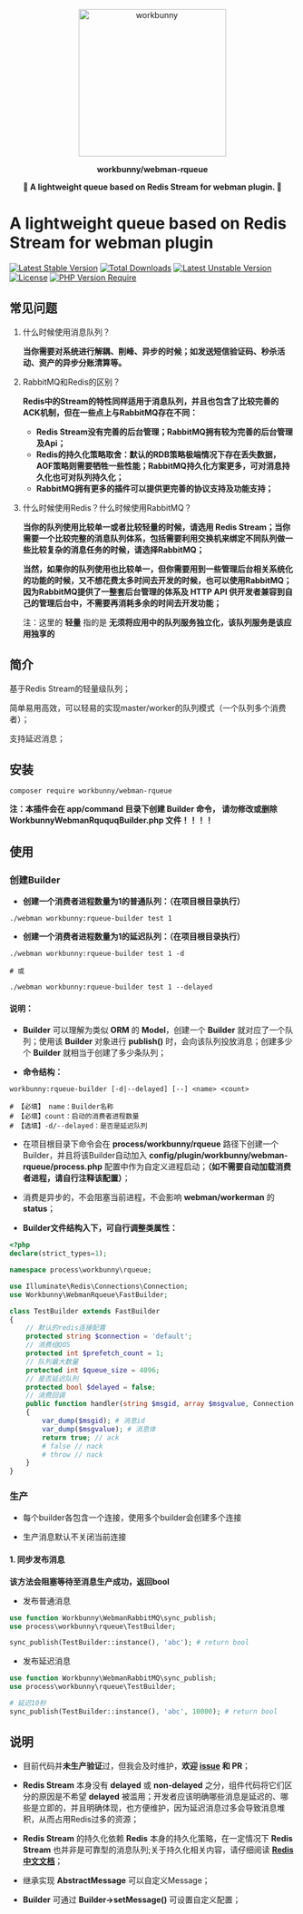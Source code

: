 <p align="center"><img width="260px" src="https://chaz6chez.cn/images/workbunny-logo.png" alt="workbunny"></p>

**<p align="center">workbunny/webman-rqueue</p>**

**<p align="center">🐇 A lightweight queue based on Redis Stream for webman plugin. 🐇</p>**

# A lightweight queue based on Redis Stream for webman plugin


[![Latest Stable Version](http://poser.pugx.org/workbunny/webman-rqueue/v)](https://packagist.org/packages/workbunny/webman-rqueue) [![Total Downloads](http://poser.pugx.org/workbunny/webman-rqueue/downloads)](https://packagist.org/packages/workbunny/webman-rqueue) [![Latest Unstable Version](http://poser.pugx.org/workbunny/webman-rqueue/v/unstable)](https://packagist.org/packages/workbunny/webman-rqueue) [![License](http://poser.pugx.org/workbunny/webman-rqueue/license)](https://packagist.org/packages/workbunny/webman-rqueue) [![PHP Version Require](http://poser.pugx.org/workbunny/webman-rqueue/require/php)](https://packagist.org/packages/workbunny/webman-rqueue)

## 常见问题

1. 什么时候使用消息队列？

	**当你需要对系统进行解耦、削峰、异步的时候；如发送短信验证码、秒杀活动、资产的异步分账清算等。**

2. RabbitMQ和Redis的区别？

	**Redis中的Stream的特性同样适用于消息队列，并且也包含了比较完善的ACK机制，但在一些点上与RabbitMQ存在不同：**
	- **Redis Stream没有完善的后台管理；RabbitMQ拥有较为完善的后台管理及Api；**
	- **Redis的持久化策略取舍：默认的RDB策略极端情况下存在丢失数据，AOF策略则需要牺牲一些性能；RabbitMQ持久化方案更多，可对消息持久化也可对队列持久化；**
	- **RabbitMQ拥有更多的插件可以提供更完善的协议支持及功能支持；**

3. 什么时候使用Redis？什么时候使用RabbitMQ？

	**当你的队列使用比较单一或者比较轻量的时候，请选用 Redis Stream；当你需要一个比较完整的消息队列体系，包括需要利用交换机来绑定不同队列做一些比较复杂的消息任务的时候，请选择RabbitMQ；**

	**当然，如果你的队列使用也比较单一，但你需要用到一些管理后台相关系统化的功能的时候，又不想花费太多时间去开发的时候，也可以使用RabbitMQ；因为RabbitMQ提供了一整套后台管理的体系及 HTTP API 供开发者兼容到自己的管理后台中，不需要再消耗多余的时间去开发功能；**

	注：这里的 **轻量** 指的是 **无须将应用中的队列服务独立化，该队列服务是该应用独享的**

## 简介

基于Redis Stream的轻量级队列；

简单易用高效，可以轻易的实现master/worker的队列模式（一个队列多个消费者）；

支持延迟消息；

## 安装

```
composer require workbunny/webman-rqueue
```

**注：本插件会在 app/command 目录下创建 Builder 命令， 请勿修改或删除 WorkbunnyWebmanRququqBuilder.php 文件！！！！**

## 使用

### 创建Builder

- **创建一个消费者进程数量为1的普通队列：（在项目根目录执行）**
```shell
./webman workbunny:rqueue-builder test 1
```

- **创建一个消费者进程数量为1的延迟队列：（在项目根目录执行）**
```shell
./webman workbunny:rqueue-builder test 1 -d
	
# 或
	
./webman workbunny:rqueue-builder test 1 --delayed
```

#### 说明：

- **Builder** 可以理解为类似 **ORM** 的 **Model**，创建一个 **Builder** 就对应了一个队列；使用该 **Builder** 对象进行 **publish()** 时，会向该队列投放消息；创建多少个 **Builder** 就相当于创建了多少条队列；

- **命令结构：**
```shell
workbunny:rqueue-builder [-d|--delayed] [--] <name> <count>

# 【必填】 name：Builder名称
# 【必填】count：启动的消费者进程数量
# 【选填】-d/--delayed：是否是延迟队列
```

- 在项目根目录下命令会在 **process/workbunny/rqueue** 路径下创建一个Builder，并且将该Builder自动加入 **config/plugin/workbunny/webman-rqueue/process.php** 配置中作为自定义进程启动；**（如不需要自动加载消费者进程，请自行注释该配置）**；

- 消费是异步的，不会阻塞当前进程，不会影响 **webman/workerman** 的 **status**；


- **Builder文件结构入下，可自行调整类属性：**
```php
<?php
declare(strict_types=1);

namespace process\workbunny\rqueue;

use Illuminate\Redis\Connections\Connection;
use Workbunny\WebmanRqueue\FastBuilder;

class TestBuilder extends FastBuilder
{
    // 默认的redis连接配置
    protected string $connection = 'default';
    // 消费组QOS
    protected int $prefetch_count = 1;
    // 队列最大数量
    protected int $queue_size = 4096;
    // 是否延迟队列
    protected bool $delayed = false;
    // 消费回调
    public function handler(string $msgid, array $msgvalue, Connection $connection): bool
    {
    	var_dump($msgid); # 消息id
        var_dump($msgvalue); # 消息体
        return true; // ack
        # false // nack
        # throw // nack
    }
}
```

### 生产

- 每个builder各包含一个连接，使用多个builder会创建多个连接

- 生产消息默认不关闭当前连接

#### 1. 同步发布消息

**该方法会阻塞等待至消息生产成功，返回bool**

- 发布普通消息

```php
use function Workbunny\WebmanRabbitMQ\sync_publish;
use process\workbunny\rqueue\TestBuilder;

sync_publish(TestBuilder::instance(), 'abc'); # return bool
```

- 发布延迟消息

```php
use function Workbunny\WebmanRabbitMQ\sync_publish;
use process\workbunny\rqueue\TestBuilder;

# 延迟10秒
sync_publish(TestBuilder::instance(), 'abc', 10000); # return bool
```

## 说明

- 目前代码并**未生产验证**过，但我会及时维护，**欢迎 [issue](https://github.com/workbunny/webman-rqueue/issues) 和 PR**；

- **Redis Stream** 本身没有 **delayed** 或 **non-delayed** 之分，组件代码将它们区分的原因是不希望 **delayed** 被滥用；开发者应该明确哪些消息是延迟的、哪些是立即的，并且明确体现，也方便维护，因为延迟消息过多会导致消息堆积，从而占用Redis过多的资源；

- **Redis Stream** 的持久化依赖 **Redis** 本身的持久化策略，在一定情况下 **Redis Stream** 也并非是可靠型的消息队列;关于持久化相关内容，请仔细阅读 **[Redis中文文档](http://www.redis.cn/topics/persistence.html)**；

- 继承实现 **AbstractMessage** 可以自定义Message；

- **Builder** 可通过 **Builder->setMessage()** 可设置自定义配置；
